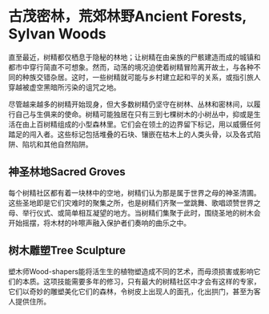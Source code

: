 # 古茂密林，荒郊林野Ancient Forests, Sylvan Woods 

直至最近，树精都仅栖息于隐秘的林地；让树精在由亲族的尸骸建造而成的城镇和都市中穿行简直不可想象。然而，动荡的境况迫使着树精冒险离开故土，与各种不同的种族交错杂居。这时，一些树精就可能与乡村建立起和平的关系，或指引旅人穿越被虚空黑暗所污染的诅咒之地。  

尽管越来越多的树精开始现身，但大多数树精仍坚守在树林、丛林和密林间，以履行自己与生俱来的使命。树精可能独居在只有三到七棵树木的小树丛中，抑或是生活在由上百树精组成的小型森林里。它们会在领土的边界留下标记，用以威慑任何踏足的闯入者。这些标记包括堆叠的石块、镶嵌在枯木上的人类头骨，以及各式陷阱、陷坑和其他自然陷阱。

## 神圣林地Sacred Groves

每个树精社区都有着一块林中的空地，树精们认为那是属于世界之母的神圣清圃。这些圣地即是它们灾难时的聚集之所，也是树精们齐聚一堂跳舞、歌唱颂赞世界之母、举行仪式、或简单相互凝望的地方。当树精们集聚于此时，围绕圣地的树木会开始摇摆，将木材的咔嚓声融入保护者们奏响的曲乐之中。

## 树木雕塑Tree Sculpture

塑木师Wood-shapers能将活生生的植物塑造成不同的艺术，而毋须损害或影响它们的本质。这项技能需要多年的修习，只有最大的树精社区中才会有这样的专家，它们以奇妙的雕塑美化它们的森林，令树皮上出现人的面孔，化出拱门，甚至为客人提供住所。
